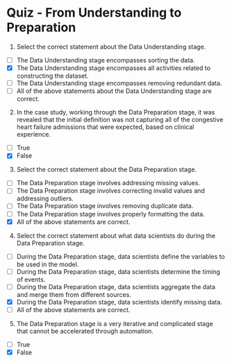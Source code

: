 # Quiz - From Understanding to Preparation

1. Select the correct statement about the Data Understanding stage.
- [ ] The Data Understanding stage encompasses sorting the data. 
- [x] The Data Understanding stage encompasses all activities related to constructing the dataset.
- [ ] The Data Understanding stage encompasses removing redundant data.
- [ ] All of the above statements about the Data Understanding stage are correct.

2. In the case study, working through the Data Preparation stage, it was revealed that the initial definition was not capturing all of the congestive heart failure admissions that were expected, based on clinical experience.
- [ ] True
- [x] False

3. Select the correct statement about the Data Preparation stage.
- [ ] The Data Preparation stage involves addressing missing values.
- [ ] The Data Preparation stage involves correcting invalid values and addressing outliers.
- [ ] The Data Preparation stage involves removing duplicate data. 
- [ ] The Data Preparation stage involves properly formatting the data.
- [x] All of the above statements are correct.

4. Select the correct statement about what data scientists do during the Data Preparation stage.
- [ ] During the Data Preparation stage, data scientists define the variables to be used in the model.
- [ ] During the Data Preparation stage, data scientists determine the timing of events.
- [ ] During the Data Preparation stage, data scientists aggregate the data and merge them from different sources.
- [x] During the Data Preparation stage, data scientists identify missing data.
- [ ] All of the above statements are correct.

5. The Data Preparation stage is a very iterative and complicated stage that cannot be accelerated through automation.
- [ ] True
- [x] False
